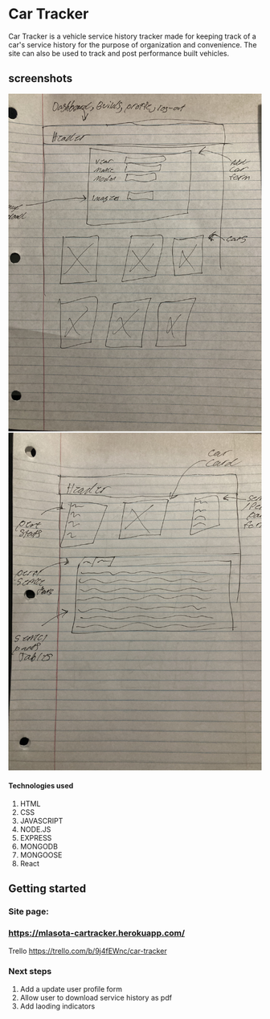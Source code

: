 # Car Tracker


Car Tracker is a vehicle service history tracker made for keeping track of a car's service history for the purpose of organization and convenience. The site can also be used to track and post performance built vehicles.

## screenshots

![screenshot](/readmeImages/Dashboard.jpg)
![screenshot](/readmeImages/CarDetails.jpg)

#### Technologies used

1. HTML
2. CSS
3. JAVASCRIPT
4. NODE.JS
5. EXPRESS
6. MONGODB
7. MONGOOSE
8. React

## Getting started

### Site page:
### https://mlasota-cartracker.herokuapp.com/



Trello https://trello.com/b/9j4fEWnc/car-tracker


### Next steps
1. Add a update user profile form
2. Allow user to download service history as pdf
3. Add laoding indicators
